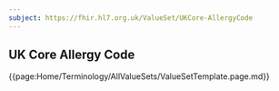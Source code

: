 ```yaml
---
subject: https://fhir.hl7.org.uk/ValueSet/UKCore-AllergyCode
---
```

## UK Core Allergy Code

{{page:Home/Terminology/AllValueSets/ValueSetTemplate.page.md}}